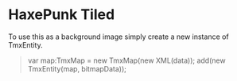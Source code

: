 HaxePunk Tiled
==============

To use this as a background image simply create a new instance of TmxEntity.

> var map:TmxMap = new TmxMap(new XML(data));
> add(new TmxEntity(map, bitmapData));
